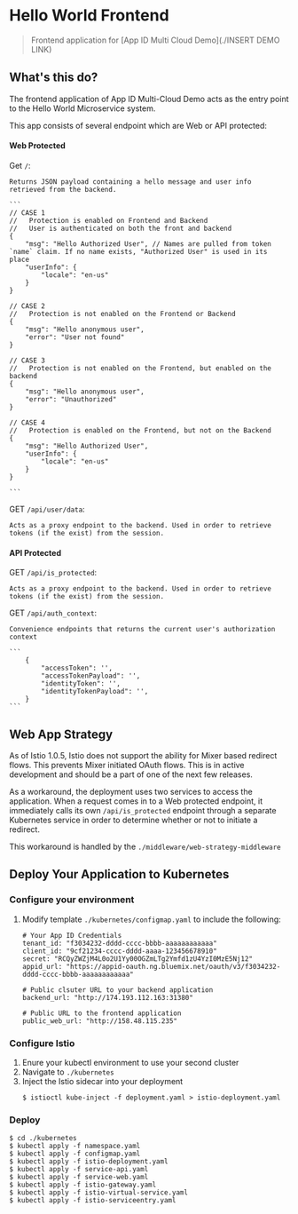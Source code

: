 # Hello World Frontend

> Frontend application for [App ID Multi Cloud Demo](./INSERT DEMO LINK)

## What's this do?

The frontend application of App ID Multi-Cloud Demo acts as the entry point to the Hello World Microservice system. 

This app consists of several endpoint which are Web or API protected:

#### Web Protected

Get `/`:

    Returns JSON payload containing a hello message and user info retrieved from the backend.

    ```
    // CASE 1
    //   Protection is enabled on Frontend and Backend
    //   User is authenticated on both the front and backend
    {
        "msg": "Hello Authorized User", // Names are pulled from token `name` claim. If no name exists, "Authorized User" is used in its place
        "userInfo": {
            "locale": "en-us"
        }
    }

    // CASE 2
    //   Protection is not enabled on the Frontend or Backend
    {
        "msg": "Hello anonymous user",
        "error": "User not found"
    }

    // CASE 3
    //   Protection is not enabled on the Frontend, but enabled on the backend
    {
        "msg": "Hello anonymous user",
        "error": "Unauthorized"
    }

    // CASE 4
    //   Protection is enabled on the Frontend, but not on the Backend
    {
        "msg": "Hello Authorized User",
        "userInfo": {
            "locale": "en-us"
        }
    }
    
    ```

GET `/api/user/data`:

    Acts as a proxy endpoint to the backend. Used in order to retrieve tokens (if the exist) from the session.

#### API Protected

GET `/api/is_protected`:

    Acts as a proxy endpoint to the backend. Used in order to retrieve tokens (if the exist) from the session.

GET `/api/auth_context`:

    Convenience endpoints that returns the current user's authorization context

    ```
        {
            "accessToken": '',
            "accessTokenPayload": '',
            "identityToken": '',
            "identityTokenPayload": '',
        }
    ```

## Web App Strategy

As of Istio 1.0.5, Istio does not support the ability for Mixer based redirect flows. This prevents Mixer initiated OAuth flows. This is in active development and should be a part of one of the next few releases.

As a workaround, the deployment uses two services to access the application. When a request comes in to a Web protected endpoint, it immediately calls its own `/api/is_protected` endpoint through a separate Kubernetes service in order to determine whether or not to initiate a redirect.

This workaround is handled by the `./middleware/web-strategy-middleware`

## Deploy Your Application to Kubernetes

### Configure your environment

1. Modify template `./kubernetes/configmap.yaml` to include the following:

    ```
    # Your App ID Credentials
    tenant_id: "f3034232-dddd-cccc-bbbb-aaaaaaaaaaaa"
    client_id: "9cf21234-cccc-dddd-aaaa-123456678910"
    secret: "RCQyZWZjM4L0o2U1Yy00OGZmLTg2Ymfd1zU4YzI0MzE5Nj12"
    appid_url: "https://appid-oauth.ng.bluemix.net/oauth/v3/f3034232-dddd-cccc-bbbb-aaaaaaaaaaaa"
    
    # Public clsuter URL to your backend application
    backend_url: "http://174.193.112.163:31380"
    
    # Public URL to the frontend application
    public_web_url: "http://158.48.115.235"
    ```

### Configure Istio

1. Enure your kubectl environment to use your second cluster 
2. Navigate to `./kubernetes`
3. Inject the Istio sidecar into your deployment
    ```
    $ istioctl kube-inject -f deployment.yaml > istio-deployment.yaml
    ```

### Deploy

```
$ cd ./kubernetes
$ kubectl apply -f namespace.yaml
$ kubectl apply -f configmap.yaml 
$ kubectl apply -f istio-deployment.yaml 
$ kubectl apply -f service-api.yaml 
$ kubectl apply -f service-web.yaml 
$ kubectl apply -f istio-gateway.yaml
$ kubectl apply -f istio-virtual-service.yaml
$ kubectl apply -f istio-serviceentry.yaml
```